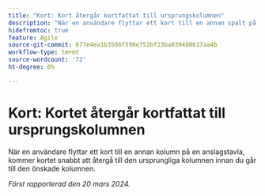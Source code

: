 ```yaml
---
title: "Kort: Kort återgår kortfattat till ursprungskolumnen"
description: "När en användare flyttar ett kort till en annan spalt på en anslagstavla, kommer kortet snabbt att återgå till den ursprungliga spalten innan du går till den önskade spalten."
hidefromtoc: true
feature: Agile
source-git-commit: 677e4ea1b3586f598e752bf23ba039488617aa4b
workflow-type: tm+mt
source-wordcount: '72'
ht-degree: 0%

---
```



# Kort: Kortet återgår kortfattat till ursprungskolumnen

När en användare flyttar ett kort till en annan kolumn på en anslagstavla, kommer kortet snabbt att återgå till den ursprungliga kolumnen innan du går till den önskade kolumnen.

_Först rapporterad den 20 mars 2024._
